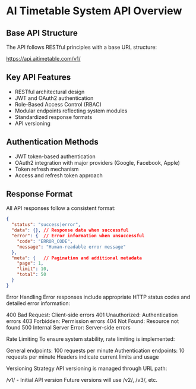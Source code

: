 # AI Timetable System API Overview

## Base API Structure
The API follows RESTful principles with a base URL structure:

https://api.aitimetable.com/v1/

## Key API Features
- RESTful architectural design
- JWT and OAuth2 authentication
- Role-Based Access Control (RBAC)
- Modular endpoints reflecting system modules
- Standardized response formats
- API versioning

## Authentication Methods
- JWT token-based authentication
- OAuth2 integration with major providers (Google, Facebook, Apple)
- Token refresh mechanism
- Access and refresh token approach

## Response Format
All API responses follow a consistent format:
```json
{
  "status": "success|error",
  "data": {}, // Response data when successful
  "error": {  // Error information when unsuccessful
    "code": "ERROR_CODE",
    "message": "Human-readable error message"
  },
  "meta": {   // Pagination and additional metadata
    "page": 1,
    "limit": 10,
    "total": 50
  }
}
```

Error Handling
Error responses include appropriate HTTP status codes and detailed error information:

400 Bad Request: Client-side errors
401 Unauthorized: Authentication errors
403 Forbidden: Permission errors
404 Not Found: Resource not found
500 Internal Server Error: Server-side errors

Rate Limiting
To ensure system stability, rate limiting is implemented:

General endpoints: 100 requests per minute
Authentication endpoints: 10 requests per minute
Headers indicate current limits and usage

Versioning Strategy
API versioning is managed through URL path:

/v1/ - Initial API version
Future versions will use /v2/, /v3/, etc.
